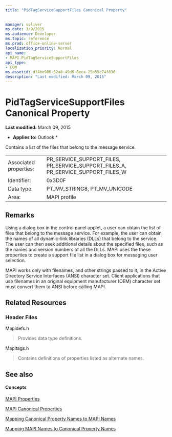 ```yaml
---
title: "PidTagServiceSupportFiles Canonical Property"
 
 
manager: soliver
ms.date: 3/9/2015
ms.audience: Developer
ms.topic: reference
ms.prod: office-online-server
localization_priority: Normal
api_name:
- MAPI.PidTagServiceSupportFiles
api_type:
- COM
ms.assetid: df4be986-62a8-49d6-8eca-25b55c74f830
description: "Last modified: March 09, 2015"
---
```


# PidTagServiceSupportFiles Canonical Property

 **Last modified:** March 09, 2015 
  
 * **Applies to:** Outlook * 
  
Contains a list of the files that belong to the message service.
  
|||
|:-----|:-----|
|Associated properties:  <br/> |PR_SERVICE_SUPPORT_FILES, PR_SERVICE_SUPPORT_FILES_A, PR_SERVICE_SUPPORT_FILES_W  <br/> |
|Identifier:  <br/> |0x3D0F  <br/> |
|Data type:  <br/> |PT_MV_STRING8, PT_MV_UNICODE  <br/> |
|Area:  <br/> |MAPI profile  <br/> |
   
## Remarks

Using a dialog box in the control panel applet, a user can obtain the list of files that belong to the message service. For example, the user can obtain the names of all dynamic-link libraries (DLLs) that belong to the service. The user can then seek additional details about the specified files, such as the names and version numbers of all the DLLs. MAPI uses the these properties to create a support file list in a dialog box for messaging user selection.
  
MAPI works only with filenames, and other strings passed to it, in the Active Directory Service Interfaces (ANSI) character set. Client applications that use filenames in an original equipment manufacturer (OEM) character set must convert them to ANSI before calling MAPI.
  
## Related Resources

### Header Files

Mapidefs.h
  
> Provides data type definitions.
    
Mapitags.h
  
> Contains definitions of properties listed as alternate names.
    
## See also

#### Concepts

[MAPI Properties](mapi-properties.md)
  
[MAPI Canonical Properties](mapi-canonical-properties.md)
  
[Mapping Canonical Property Names to MAPI Names](mapping-canonical-property-names-to-mapi-names.md)
  
[Mapping MAPI Names to Canonical Property Names](mapping-mapi-names-to-canonical-property-names.md)

